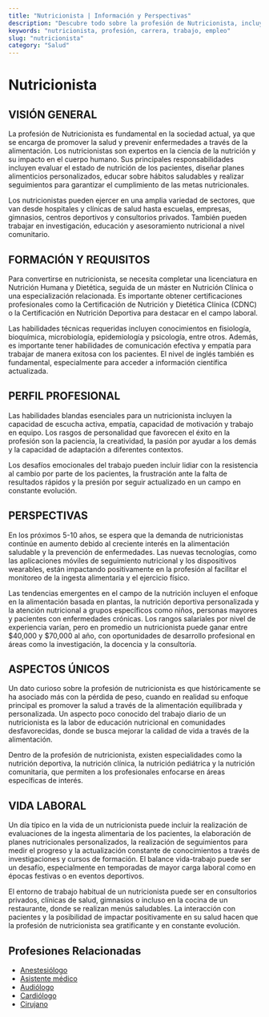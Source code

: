 ```yaml
---
title: "Nutricionista | Información y Perspectivas"
description: "Descubre todo sobre la profesión de Nutricionista, incluyendo responsabilidades, requisitos y oportunidades."
keywords: "nutricionista, profesión, carrera, trabajo, empleo"
slug: "nutricionista"
category: "Salud"
---
```


# Nutricionista

## VISIÓN GENERAL

La profesión de Nutricionista es fundamental en la sociedad actual, ya que se encarga de promover la salud y prevenir enfermedades a través de la alimentación. Los nutricionistas son expertos en la ciencia de la nutrición y su impacto en el cuerpo humano. Sus principales responsabilidades incluyen evaluar el estado de nutrición de los pacientes, diseñar planes alimenticios personalizados, educar sobre hábitos saludables y realizar seguimientos para garantizar el cumplimiento de las metas nutricionales.

Los nutricionistas pueden ejercer en una amplia variedad de sectores, que van desde hospitales y clínicas de salud hasta escuelas, empresas, gimnasios, centros deportivos y consultorios privados. También pueden trabajar en investigación, educación y asesoramiento nutricional a nivel comunitario.

## FORMACIÓN Y REQUISITOS

Para convertirse en nutricionista, se necesita completar una licenciatura en Nutrición Humana y Dietética, seguida de un máster en Nutrición Clínica o una especialización relacionada. Es importante obtener certificaciones profesionales como la Certificación de Nutrición y Dietética Clínica (CDNC) o la Certificación en Nutrición Deportiva para destacar en el campo laboral.

Las habilidades técnicas requeridas incluyen conocimientos en fisiología, bioquímica, microbiología, epidemiología y psicología, entre otros. Además, es importante tener habilidades de comunicación efectiva y empatía para trabajar de manera exitosa con los pacientes. El nivel de inglés también es fundamental, especialmente para acceder a información científica actualizada.

## PERFIL PROFESIONAL

Las habilidades blandas esenciales para un nutricionista incluyen la capacidad de escucha activa, empatía, capacidad de motivación y trabajo en equipo. Los rasgos de personalidad que favorecen el éxito en la profesión son la paciencia, la creatividad, la pasión por ayudar a los demás y la capacidad de adaptación a diferentes contextos.

Los desafíos emocionales del trabajo pueden incluir lidiar con la resistencia al cambio por parte de los pacientes, la frustración ante la falta de resultados rápidos y la presión por seguir actualizado en un campo en constante evolución.

## PERSPECTIVAS

En los próximos 5-10 años, se espera que la demanda de nutricionistas continúe en aumento debido al creciente interés en la alimentación saludable y la prevención de enfermedades. Las nuevas tecnologías, como las aplicaciones móviles de seguimiento nutricional y los dispositivos wearables, están impactando positivamente en la profesión al facilitar el monitoreo de la ingesta alimentaria y el ejercicio físico.

Las tendencias emergentes en el campo de la nutrición incluyen el enfoque en la alimentación basada en plantas, la nutrición deportiva personalizada y la atención nutricional a grupos específicos como niños, personas mayores y pacientes con enfermedades crónicas. Los rangos salariales por nivel de experiencia varían, pero en promedio un nutricionista puede ganar entre $40,000 y $70,000 al año, con oportunidades de desarrollo profesional en áreas como la investigación, la docencia y la consultoría.

## ASPECTOS ÚNICOS

Un dato curioso sobre la profesión de nutricionista es que históricamente se ha asociado más con la pérdida de peso, cuando en realidad su enfoque principal es promover la salud a través de la alimentación equilibrada y personalizada. Un aspecto poco conocido del trabajo diario de un nutricionista es la labor de educación nutricional en comunidades desfavorecidas, donde se busca mejorar la calidad de vida a través de la alimentación.

Dentro de la profesión de nutricionista, existen especialidades como la nutrición deportiva, la nutrición clínica, la nutrición pediátrica y la nutrición comunitaria, que permiten a los profesionales enfocarse en áreas específicas de interés.

## VIDA LABORAL

Un día típico en la vida de un nutricionista puede incluir la realización de evaluaciones de la ingesta alimentaria de los pacientes, la elaboración de planes nutricionales personalizados, la realización de seguimientos para medir el progreso y la actualización constante de conocimientos a través de investigaciones y cursos de formación. El balance vida-trabajo puede ser un desafío, especialmente en temporadas de mayor carga laboral como en épocas festivas o en eventos deportivos.

El entorno de trabajo habitual de un nutricionista puede ser en consultorios privados, clínicas de salud, gimnasios o incluso en la cocina de un restaurante, donde se realizan menús saludables. La interacción con pacientes y la posibilidad de impactar positivamente en su salud hacen que la profesión de nutricionista sea gratificante y en constante evolución.
## Profesiones Relacionadas

- [Anestesiólogo](/profesiones/anestesiologo/)
- [Asistente médico](/profesiones/asistente-medico/)
- [Audiólogo](/profesiones/audiologo/)
- [Cardiólogo](/profesiones/cardiologo/)
- [Cirujano](/profesiones/cirujano/)

